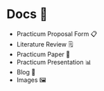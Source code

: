 # Docs 📁

- Practicum Proposal Form :clipboard:
- Literature Review :spiral_notepad:
- Practicum Paper :scroll:
- Practicum Presentation :bar_chart:
- Blog :notebook:
- Images :framed_picture:
